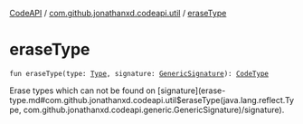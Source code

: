 [CodeAPI](../index.md) / [com.github.jonathanxd.codeapi.util](index.md) / [eraseType](.)

# eraseType

`fun eraseType(type: `[`Type`](http://docs.oracle.com/javase/6/docs/api/java/lang/reflect/Type.html)`, signature: `[`GenericSignature`](../com.github.jonathanxd.codeapi.generic/-generic-signature/index.md)`): `[`CodeType`](../com.github.jonathanxd.codeapi.type/-code-type/index.md)

Erase types which can not be found on [signature](erase-type.md#com.github.jonathanxd.codeapi.util$eraseType(java.lang.reflect.Type, com.github.jonathanxd.codeapi.generic.GenericSignature)/signature).

